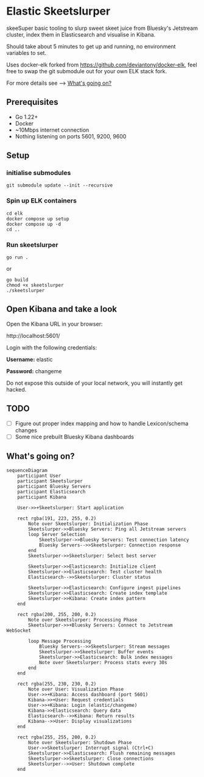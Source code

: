 # Elastic Skeetslurper

skeeSuper basic tooling to slurp sweet skeet juice from Bluesky's Jetstream cluster, index them in Elasticsearch and visualise in Kibana.

Should take about 5 minutes to get up and running, no environment variables to set.

Uses docker-elk forked from https://github.com/deviantony/docker-elk, feel free to swap the git submodule out for your own ELK stack fork.

For more details see --> [What's going on?](##What's-going-on?)

## Prerequisites

- Go 1.22+
- Docker
- ~10Mbps internet connection
- Nothing listening on ports 5601, 9200, 9600


## Setup

### initialise submodules

```
git submodule update --init --recursive
```

### Spin up ELK containers

```
cd elk
docker compose up setup
docker compose up -d
cd ..
```

### Run skeetslurper

```
go run .
```

or

```
go build
chmod +x skeetslurper
./skeetslurper
```


## Open Kibana and take a look

Open the Kibana URL in your browser:

http://localhost:5601/

Login with the following credentials:

**Username:** elastic

**Password:** changeme


Do not expose this outside of your local network, you will instantly get hacked.

## TODO

- [ ] Figure out proper index mapping and how to handle Lexicon/schema changes
- [ ] Some nice prebuilt Bluesky Kibana dashboards

## What's going on?

```mermaid
sequenceDiagram
    participant User
    participant Skeetslurper
    participant Bluesky Servers
    participant Elasticsearch
    participant Kibana

    User->>+Skeetslurper: Start application
    
    rect rgba(191, 223, 255, 0.2)
        Note over Skeetslurper: Initialization Phase
        Skeetslurper->>Bluesky Servers: Ping all Jetstream servers
        loop Server Selection
            Skeetslurper->>Bluesky Servers: Test connection latency
            Bluesky Servers-->>Skeetslurper: Connection response
        end
        Skeetslurper->>Skeetslurper: Select best server
        
        Skeetslurper->>Elasticsearch: Initialize client
        Skeetslurper->>Elasticsearch: Test cluster health
        Elasticsearch-->>Skeetslurper: Cluster status
        
        Skeetslurper->>Elasticsearch: Configure ingest pipelines
        Skeetslurper->>Elasticsearch: Create index template
        Skeetslurper->>Kibana: Create index pattern
    end

    rect rgba(200, 255, 200, 0.2)
        Note over Skeetslurper: Processing Phase
        Skeetslurper->>+Bluesky Servers: Connect to Jetstream WebSocket
        
        loop Message Processing
            Bluesky Servers-->>Skeetslurper: Stream messages
            Skeetslurper->>Skeetslurper: Buffer events
            Skeetslurper->>Elasticsearch: Bulk index messages
            Note over Skeetslurper: Process stats every 30s
        end
    end

    rect rgba(255, 230, 230, 0.2)
        Note over User: Visualization Phase
        User->>+Kibana: Access dashboard (port 5601)
        Kibana->>+User: Request credentials
        User->>+Kibana: Login (elastic/changeme)
        Kibana->>Elasticsearch: Query data
        Elasticsearch-->>Kibana: Return results
        Kibana-->>User: Display visualizations
    end

    rect rgba(255, 255, 200, 0.2)
        Note over Skeetslurper: Shutdown Phase
        User->>Skeetslurper: Interrupt signal (Ctrl+C)
        Skeetslurper->>Elasticsearch: Flush remaining messages
        Skeetslurper->>Skeetslurper: Close connections
        Skeetslurper-->>User: Shutdown complete
    end
```